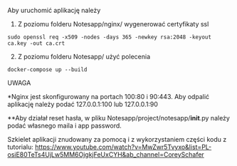 Aby uruchomić aplikację należy
  
  1. Z poziomu folderu Notesapp/nginx/ wygenerować certyfikaty ssl
  
    sudo openssl req -x509 -nodes -days 365 -newkey rsa:2048 -keyout ca.key -out ca.crt
    
  2. Z poziomu folderu Notesapp/ użyć polecenia 
  
    docker-compose up --build
    
   UWAGA
   
   *Nginx jest skonfigurowany na portach 100:80 i 90:443. Aby odpalić aplikację należy podać 127.0.0.1:100 lub 127.0.0.1:90
   
   **Aby działał reset hasła, w pliku Notesapp/project/notesapp/__init__.py należy podać własnego maila i app password. 
   
   Szkielet aplikacji znudowany za pomocą i z wykorzystaniem części kodu z tutorialu: https://www.youtube.com/watch?v=MwZwr5Tvyxo&list=PL-osiE80TeTs4UjLw5MM6OjgkjFeUxCYH&ab_channel=CoreySchafer
